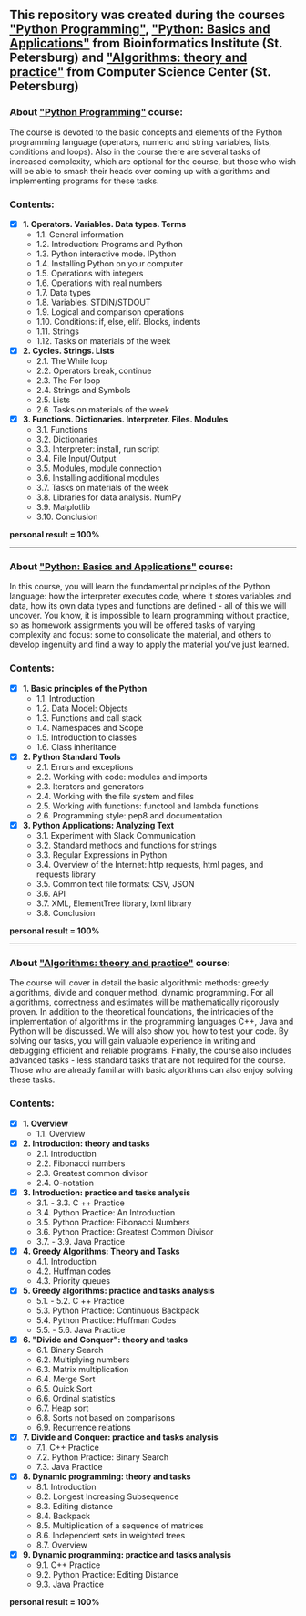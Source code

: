 ## This repository was created during the courses ["Python Programming"](https://stepik.org/course/67/), ["Python: Basics and Applications"](https://stepik.org/course/512/) from Bioinformatics Institute (St. Petersburg) and ["Algorithms: theory and practice"](https://stepik.org/course/217/) from Computer Science Center (St. Petersburg)
### About ["Python Programming"](https://stepik.org/course/67/) course:
The course is devoted to the basic concepts and elements of the Python programming language (operators, numeric and string variables, lists, conditions and loops).
Also in the course there are several tasks of increased complexity, which are optional for the course, but those who wish will be able to smash their heads over 
coming up with algorithms and implementing programs for these tasks.

### Contents:

- [x] **1. Operators. Variables. Data types. Terms**
  - 1.1. General information
  - 1.2. Introduction: Programs and Python
  - 1.3. Python interactive mode. IPython
  - 1.4. Installing Python on your computer
  - 1.5. Operations with integers
  - 1.6. Operations with real numbers
  - 1.7. Data types
  - 1.8. Variables. STDIN/STDOUT
  - 1.9. Logical and comparison operations
  - 1.10. Conditions: if, else, elif. Blocks, indents
  - 1.11. Strings
  - 1.12. Tasks on materials of the week
- [x] **2. Cycles. Strings. Lists**
  - 2.1. The While loop
  - 2.2. Operators break, continue
  - 2.3. The For loop
  - 2.4. Strings and Symbols
  - 2.5. Lists
  - 2.6. Tasks on materials of the week
- [x] **3. Functions. Dictionaries. Interpreter. Files. Modules**
  - 3.1. Functions
  - 3.2. Dictionaries
  - 3.3. Interpreter: install, run script
  - 3.4. File Input/Output
  - 3.5. Modules, module connection
  - 3.6. Installing additional modules
  - 3.7. Tasks on materials of the week
  - 3.8. Libraries for data analysis. NumPy
  - 3.9. Matplotlib
  - 3.10. Conclusion

**personal result = 100%**

---

### About ["Python: Basics and Applications"](https://stepik.org/course/512/) course:
In this course, you will learn the fundamental principles of the Python language: how the interpreter executes code, where it stores variables and data, 
how its own data types and functions are defined - all of this we will uncover. You know, it is impossible to learn programming without practice, so as homework 
assignments you will be offered tasks of varying complexity and focus: some to consolidate the material, and others to develop ingenuity and find a way 
to apply the material you've just learned.

### Contents:

- [x] **1. Basic principles of the Python**
  - 1.1. Introduction
  - 1.2. Data Model: Objects
  - 1.3. Functions and call stack
  - 1.4. Namespaces and Scope
  - 1.5. Introduction to classes
  - 1.6. Class inheritance
- [x] **2. Python Standard Tools**
  - 2.1. Errors and exceptions
  - 2.2. Working with code: modules and imports
  - 2.3. Iterators and generators
  - 2.4. Working with the file system and files
  - 2.5. Working with functions: functool and lambda functions
  - 2.6. Programming style: pep8 and documentation
- [x] **3. Python Applications: Analyzing Text**
  - 3.1. Experiment with Slack Communication
  - 3.2. Standard methods and functions for strings
  - 3.3. Regular Expressions in Python
  - 3.4. Overview of the Internet: http requests, html pages, and requests library
  - 3.5. Common text file formats: CSV, JSON
  - 3.6. API
  - 3.7. XML, ElementTree library, lxml library
  - 3.8. Conclusion

**personal result = 100%**

---

### About ["Algorithms: theory and practice"](https://stepik.org/course/217/) course:
The course will cover in detail the basic algorithmic methods: greedy algorithms, divide and conquer method, dynamic programming. For all algorithms, 
correctness and estimates will be mathematically rigorously proven. In addition to the theoretical foundations, the intricacies of the implementation 
of algorithms in the programming languages C++, Java and Python will be discussed. We will also show you how to test your code. By solving our tasks, 
you will gain valuable experience in writing and debugging efficient and reliable programs. Finally, the course also includes advanced tasks - less standard 
tasks that are not required for the course. Those who are already familiar with basic algorithms can also enjoy solving these tasks.

### Contents:

- [x] **1. Overview**
  - 1.1. Overview
- [x] **2. Introduction: theory and tasks**
  - 2.1. Introduction
  - 2.2. Fibonacci numbers
  - 2.3. Greatest common divisor
  - 2.4. O-notation
- [x] **3. Introduction: practice and tasks analysis**
  - 3.1. - 3.3. C ++ Practice
  - 3.4. Python Practice: An Introduction
  - 3.5. Python Practice: Fibonacci Numbers
  - 3.6. Python Practice: Greatest Common Divisor
  - 3.7. - 3.9. Java Practice
- [x] **4. Greedy Algorithms: Theory and Tasks**
  - 4.1. Introduction
  - 4.2. Huffman codes
  - 4.3. Priority queues
- [x] **5. Greedy algorithms: practice and tasks analysis**
  - 5.1. - 5.2. C ++ Practice
  - 5.3. Python Practice: Continuous Backpack
  - 5.4. Python Practice: Huffman Codes
  - 5.5. - 5.6. Java Practice
- [x] **6. "Divide and Conquer": theory and tasks**
  - 6.1. Binary Search
  - 6.2. Multiplying numbers
  - 6.3. Matrix multiplication
  - 6.4. Merge Sort
  - 6.5. Quick Sort
  - 6.6. Ordinal statistics
  - 6.7. Heap sort
  - 6.8. Sorts not based on comparisons
  - 6.9. Recurrence relations
- [x] **7. Divide and Conquer: practice and tasks analysis**
  - 7.1. C++ Practice
  - 7.2. Python Practice: Binary Search
  - 7.3. Java Practice
- [x] **8. Dynamic programming: theory and tasks**
  - 8.1. Introduction
  - 8.2. Longest Increasing Subsequence
  - 8.3. Editing distance
  - 8.4. Backpack
  - 8.5. Multiplication of a sequence of matrices
  - 8.6. Independent sets in weighted trees
  - 8.7. Overview
- [x] **9. Dynamic programming: practice and tasks analysis**
  - 9.1. C++ Practice
  - 9.2. Python Practice: Editing Distance
  - 9.3. Java Practice

**personal result = 100%**
